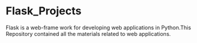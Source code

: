 # Flask_Projects
Flask is a web-frame work for developing web applications in Python.This Repository contained all the materials related to web applications.
